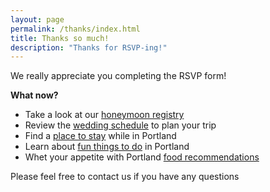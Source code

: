 ```yaml
---
layout: page
permalink: /thanks/index.html
title: Thanks so much!
description: "Thanks for RSVP-ing!"
---
```


We really appreciate you completing the RSVP form!

**What now?**

* Take a look at our [honeymoon registry](/registry)
* Review the [wedding schedule](/wedding) to plan your trip
* Find a [place to stay](/stay) while in Portland
* Learn about [fun things to do](/do) in Portland
* Whet your appetite with Portland [food recommendations](/eat)

Please feel free to contact us if you have any questions